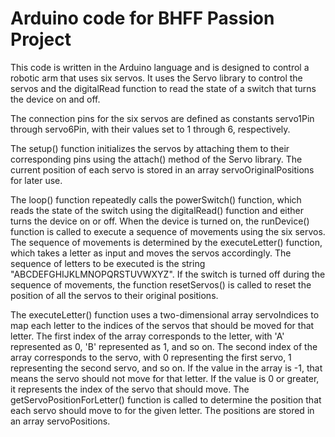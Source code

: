 # Arduino code for BHFF Passion Project

This code is written in the Arduino language and is designed to control a robotic arm that uses six servos. It uses the Servo library to control the servos and the digitalRead function to read the state of a switch that turns the device on and off.

The connection pins for the six servos are defined as constants servo1Pin through servo6Pin, with their values set to 1 through 6, respectively.

The setup() function initializes the servos by attaching them to their corresponding pins using the attach() method of the Servo library. The current position of each servo is stored in an array servoOriginalPositions for later use.

The loop() function repeatedly calls the powerSwitch() function, which reads the state of the switch using the digitalRead() function and either turns the device on or off. When the device is turned on, the runDevice() function is called to execute a sequence of movements using the six servos. The sequence of movements is determined by the executeLetter() function, which takes a letter as input and moves the servos accordingly. The sequence of letters to be executed is the string "ABCDEFGHIJKLMNOPQRSTUVWXYZ". If the switch is turned off during the sequence of movements, the function resetServos() is called to reset the position of all the servos to their original positions.

The executeLetter() function uses a two-dimensional array servoIndices to map each letter to the indices of the servos that should be moved for that letter. The first index of the array corresponds to the letter, with 'A' represented as 0, 'B' represented as 1, and so on. The second index of the array corresponds to the servo, with 0 representing the first servo, 1 representing the second servo, and so on. If the value in the array is -1, that means the servo should not move for that letter. If the value is 0 or greater, it represents the index of the servo that should move. The getServoPositionForLetter() function is called to determine the position that each servo should move to for the given letter. The positions are stored in an array servoPositions.
